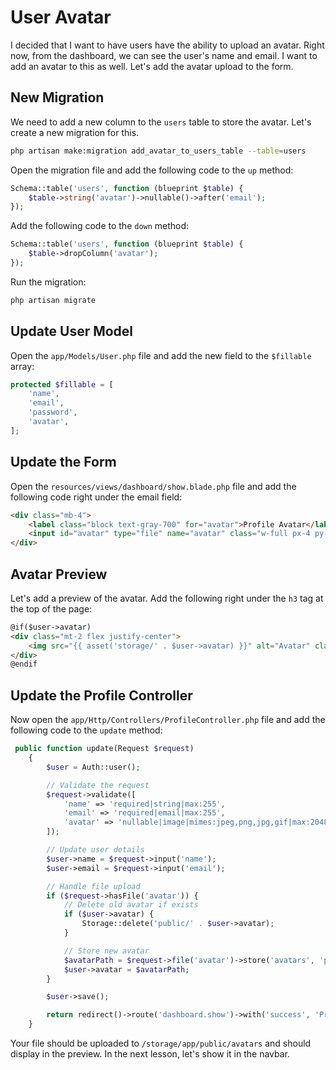 # User Avatar

I decided that I want to have users have the ability to upload an avatar. Right now, from the dashboard, we can see the user's name and email. I want to add an avatar to this as well. Let's add the avatar upload to the form.

## New Migration

We need to add a new column to the `users` table to store the avatar. Let's create a new migration for this.

```bash
php artisan make:migration add_avatar_to_users_table --table=users
```

Open the migration file and add the following code to the `up` method:

```php
Schema::table('users', function (blueprint $table) {
    $table->string('avatar')->nullable()->after('email');
});
```

Add the following code to the `down` method:

```php
Schema::table('users', function (blueprint $table) {
    $table->dropColumn('avatar');
});
```

Run the migration:

```bash
php artisan migrate
```

## Update User Model

Open the `app/Models/User.php` file and add the new field to the `$fillable` array:

```php
protected $fillable = [
    'name',
    'email',
    'password',
    'avatar',
];
```

## Update the Form

Open the `resources/views/dashboard/show.blade.php` file and add the following code right under the email field:

```html
<div class="mb-4">
	<label class="block text-gray-700" for="avatar">Profile Avatar</label>
	<input id="avatar" type="file" name="avatar" class="w-full px-4 py-2 border rounded focus:outline-none" />
</div>
```

## Avatar Preview

Let's add a preview of the avatar. Add the following right under the `h3` tag at the top of the page:

```html
@if($user->avatar)
<div class="mt-2 flex justify-center">
	<img src="{{ asset('storage/' . $user->avatar) }}" alt="Avatar" class="w-32 h-32 object-cover rounded-full" />
</div>
@endif
```

## Update the Profile Controller

Now open the `app/Http/Controllers/ProfileController.php` file and add the following code to the `update` method:

```php
 public function update(Request $request)
    {
        $user = Auth::user();

        // Validate the request
        $request->validate([
            'name' => 'required|string|max:255',
            'email' => 'required|email|max:255',
            'avatar' => 'nullable|image|mimes:jpeg,png,jpg,gif|max:2048',
        ]);

        // Update user details
        $user->name = $request->input('name');
        $user->email = $request->input('email');

        // Handle file upload
        if ($request->hasFile('avatar')) {
            // Delete old avatar if exists
            if ($user->avatar) {
                Storage::delete('public/' . $user->avatar);
            }

            // Store new avatar
            $avatarPath = $request->file('avatar')->store('avatars', 'public');
            $user->avatar = $avatarPath;
        }

        $user->save();

        return redirect()->route('dashboard.show')->with('success', 'Profile updated successfully.');
    }
```

Your file should be uploaded to `/storage/app/public/avatars` and should display in the preview. In the next lesson, let's show it in the navbar.
